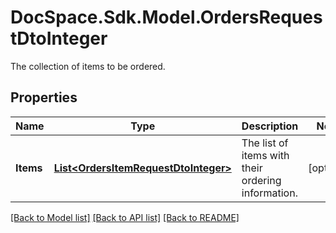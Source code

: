 # DocSpace.Sdk.Model.OrdersRequestDtoInteger
The collection of items to be ordered.

## Properties

Name | Type | Description | Notes
------------ | ------------- | ------------- | -------------
**Items** | [**List&lt;OrdersItemRequestDtoInteger&gt;**](OrdersItemRequestDtoInteger.md) | The list of items with their ordering information. | [optional] 

[[Back to Model list]](../README.md#documentation-for-models) [[Back to API list]](../README.md#documentation-for-api-endpoints) [[Back to README]](../README.md)

